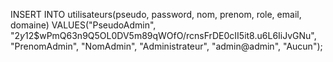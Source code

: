 INSERT INTO utilisateurs(pseudo, password, nom, prenom, role, email, domaine) VALUES("PseudoAdmin", "$2y$12$wPmQ63n9Q5OL0DV5m89qWOfO/rcnsFrDE0cII5it8.u6L6IiJvGNu", "PrenomAdmin", "NomAdmin", "Administrateur", "admin@admin", "Aucun");
